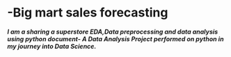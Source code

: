 # -Big mart sales forecasting

*__I am a sharing a superstore EDA,Data preprocessing and data analysis using python document- A Data Analysis Project performed on python in my journey into Data Science.__*
